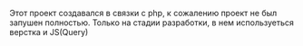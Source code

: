 Этот проект создавался в связки с php, к сожалению проект не был запушен полностью. 
Только на стадии разработки, в нем используеться верстка и JS(Query)
